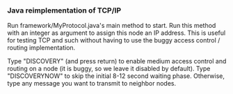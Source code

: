 ### Java reimplementation of TCP/IP

Run framework/MyProtocol.java's main method to start.
Run this method with an integer as argument to assign this node an IP address. This is useful for testing TCP and such without having to use the buggy access control / routing implementation.

Type "DISCOVERY" (and press return) to enable medium access control and routing on a node (it is buggy, so we leave it disabled by default).
Type "DISCOVERYNOW" to skip the initial 8-12 second waiting phase.
Otherwise, type any message you want to transmit to neighbor nodes.
